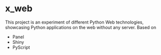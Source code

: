 # x_web

This project is an experiment of different Python Web technologies, showcasing Python applications on the web without any server.
Based on 

* Panel
* Shiny
* PyScript
